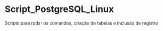 # Script_PostgreSQL_Linux
Scripts para rodar os comandos, criação de tabelas e inclusão de registro
